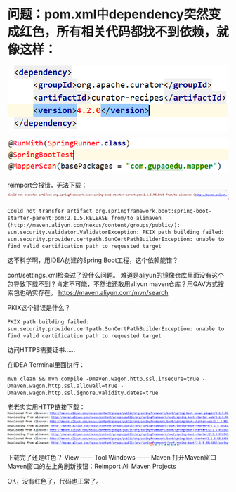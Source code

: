 # 问题：pom.xml中dependency突然变成红色，所有相关代码都找不到依赖，就像这样：
![20200620_105405.png](image/5a83792e70a14400931e757b1ce60302.png)

![20200618_152712.png](image/9eea92d6a2234f1da249cd7c08614510.png)

reimport会报错，无法下载：
![20200618_152540.png](image/1a6e7ba2e847449fb3a50d0adbbaf23e.png)

```
Could not transfer artifact org.springframework.boot:spring-boot-starter-parent:pom:2.1.5.RELEASE from/to alimaven (http://maven.aliyun.com/nexus/content/groups/public/): sun.security.validator.ValidatorException: PKIX path building failed: sun.security.provider.certpath.SunCertPathBuilderException: unable to find valid certification path to requested target
```

这不科学啊，用IDEA创建的Spring Boot工程，这个依赖能错？

conf/settings.xml检查过了没什么问题。
难道是aliyun的镜像仓库里面没有这个包导致下载不到？肯定不可能，不然谁还敢用aliyun maven仓库？用GAV方式搜索包也确实存在。
https://maven.aliyun.com/mvn/search

PKIX这个错误是什么？

```
PKIX path building failed: sun.security.provider.certpath.SunCertPathBuilderException: unable to find valid certification path to requested target
```

访问HTTPS需要证书……

在IDEA Terminal里面执行：

```
mvn clean && mvn compile -Dmaven.wagon.http.ssl.insecure=true -Dmaven.wagon.http.ssl.allowall=true -Dmaven.wagon.http.ssl.ignore.validity.dates=true
```

老老实实用HTTP链接下载：
![20200618_152607.png](image/50825f40c78b408b8125be0a7d5f1a4b.png)

下载完了还是红色？
View —— Tool Windows —— Maven 打开Maven窗口
Maven窗口的左上角刷新按钮：Reimport All Maven Projects

OK，没有红色了，代码也正常了。